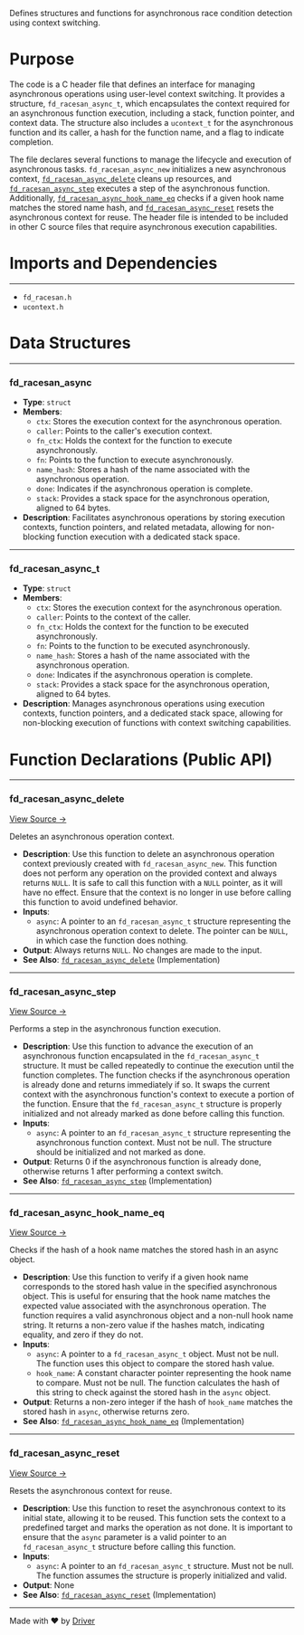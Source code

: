 <!--------------------------------------------------------------------------------->
<!-- IMPORTANT: This file is auto-generated by Driver (https://driver.ai). -------->
<!-- Manual edits may be overwritten on future commits. --------------------------->
<!--------------------------------------------------------------------------------->

Defines structures and functions for asynchronous race condition detection using context switching.

# Purpose
The code is a C header file that defines an interface for managing asynchronous operations using user-level context switching. It provides a structure, `fd_racesan_async_t`, which encapsulates the context required for an asynchronous function execution, including a stack, function pointer, and context data. The structure also includes a `ucontext_t` for the asynchronous function and its caller, a hash for the function name, and a flag to indicate completion.

The file declares several functions to manage the lifecycle and execution of asynchronous tasks. `fd_racesan_async_new` initializes a new asynchronous context, [`fd_racesan_async_delete`](<#fd_racesan_async_delete>) cleans up resources, and [`fd_racesan_async_step`](<#fd_racesan_async_step>) executes a step of the asynchronous function. Additionally, [`fd_racesan_async_hook_name_eq`](<#fd_racesan_async_hook_name_eq>) checks if a given hook name matches the stored name hash, and [`fd_racesan_async_reset`](<#fd_racesan_async_reset>) resets the asynchronous context for reuse. The header file is intended to be included in other C source files that require asynchronous execution capabilities.
# Imports and Dependencies

---
- `fd_racesan.h`
- `ucontext.h`


# Data Structures

---
### fd\_racesan\_async
- **Type**: ``struct``
- **Members**:
    - `ctx`: Stores the execution context for the asynchronous operation.
    - `caller`: Points to the caller's execution context.
    - `fn_ctx`: Holds the context for the function to execute asynchronously.
    - `fn`: Points to the function to execute asynchronously.
    - `name_hash`: Stores a hash of the name associated with the asynchronous operation.
    - `done`: Indicates if the asynchronous operation is complete.
    - `stack`: Provides a stack space for the asynchronous operation, aligned to 64 bytes.
- **Description**: Facilitates asynchronous operations by storing execution contexts, function pointers, and related metadata, allowing for non-blocking function execution with a dedicated stack space.


---
### fd\_racesan\_async\_t
- **Type**: ``struct``
- **Members**:
    - `ctx`: Stores the execution context for the asynchronous operation.
    - `caller`: Points to the context of the caller.
    - `fn_ctx`: Holds the context for the function to be executed asynchronously.
    - `fn`: Points to the function to be executed asynchronously.
    - `name_hash`: Stores a hash of the name associated with the asynchronous operation.
    - `done`: Indicates if the asynchronous operation is complete.
    - `stack`: Provides a stack space for the asynchronous operation, aligned to 64 bytes.
- **Description**: Manages asynchronous operations using execution contexts, function pointers, and a dedicated stack space, allowing for non-blocking execution of functions with context switching capabilities.


# Function Declarations (Public API)

---
### fd\_racesan\_async\_delete<!-- {{#callable_declaration:fd_racesan_async_delete}} -->
[View Source →](<../../../../../src/util/racesan/fd_racesan_async.h#L34>)

Deletes an asynchronous operation context.
- **Description**: Use this function to delete an asynchronous operation context previously created with `fd_racesan_async_new`. This function does not perform any operation on the provided context and always returns `NULL`. It is safe to call this function with a `NULL` pointer, as it will have no effect. Ensure that the context is no longer in use before calling this function to avoid undefined behavior.
- **Inputs**:
    - `async`: A pointer to an `fd_racesan_async_t` structure representing the asynchronous operation context to delete. The pointer can be `NULL`, in which case the function does nothing.
- **Output**: Always returns `NULL`. No changes are made to the input.
- **See Also**: [`fd_racesan_async_delete`](<fd_racesan_async.c.md#fd_racesan_async_delete>)  (Implementation)


---
### fd\_racesan\_async\_step<!-- {{#callable_declaration:fd_racesan_async_step}} -->
[View Source →](<../../../../../src/util/racesan/fd_racesan_async.h#L37>)

Performs a step in the asynchronous function execution.
- **Description**: Use this function to advance the execution of an asynchronous function encapsulated in the `fd_racesan_async_t` structure. It must be called repeatedly to continue the execution until the function completes. The function checks if the asynchronous operation is already done and returns immediately if so. It swaps the current context with the asynchronous function's context to execute a portion of the function. Ensure that the `fd_racesan_async_t` structure is properly initialized and not already marked as done before calling this function.
- **Inputs**:
    - `async`: A pointer to an `fd_racesan_async_t` structure representing the asynchronous function context. Must not be null. The structure should be initialized and not marked as done.
- **Output**: Returns 0 if the asynchronous function is already done, otherwise returns 1 after performing a context switch.
- **See Also**: [`fd_racesan_async_step`](<fd_racesan_async.c.md#fd_racesan_async_step>)  (Implementation)


---
### fd\_racesan\_async\_hook\_name\_eq<!-- {{#callable_declaration:fd_racesan_async_hook_name_eq}} -->
[View Source →](<../../../../../src/util/racesan/fd_racesan_async.h#L40>)

Checks if the hash of a hook name matches the stored hash in an async object.
- **Description**: Use this function to verify if a given hook name corresponds to the stored hash value in the specified asynchronous object. This is useful for ensuring that the hook name matches the expected value associated with the asynchronous operation. The function requires a valid asynchronous object and a non-null hook name string. It returns a non-zero value if the hashes match, indicating equality, and zero if they do not.
- **Inputs**:
    - `async`: A pointer to a `fd_racesan_async_t` object. Must not be null. The function uses this object to compare the stored hash value.
    - `hook_name`: A constant character pointer representing the hook name to compare. Must not be null. The function calculates the hash of this string to check against the stored hash in the `async` object.
- **Output**: Returns a non-zero integer if the hash of `hook_name` matches the stored hash in `async`, otherwise returns zero.
- **See Also**: [`fd_racesan_async_hook_name_eq`](<fd_racesan_async.c.md#fd_racesan_async_hook_name_eq>)  (Implementation)


---
### fd\_racesan\_async\_reset<!-- {{#callable_declaration:fd_racesan_async_reset}} -->
[View Source →](<../../../../../src/util/racesan/fd_racesan_async.h#L44>)

Resets the asynchronous context for reuse.
- **Description**: Use this function to reset the asynchronous context to its initial state, allowing it to be reused. This function sets the context to a predefined target and marks the operation as not done. It is important to ensure that the `async` parameter is a valid pointer to an `fd_racesan_async_t` structure before calling this function.
- **Inputs**:
    - `async`: A pointer to an `fd_racesan_async_t` structure. Must not be null. The function assumes the structure is properly initialized and valid.
- **Output**: None
- **See Also**: [`fd_racesan_async_reset`](<fd_racesan_async.c.md#fd_racesan_async_reset>)  (Implementation)



---
Made with ❤️ by [Driver](https://www.driver.ai/)